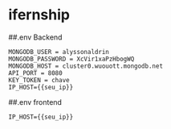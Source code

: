 # ifernship

##.env Backend
```
MONGODB_USER = alyssonaldrin
MONGODB_PASSWORD = XcVir1xaPzHbogWQ
MONGODB_HOST = cluster0.wuouott.mongodb.net
API_PORT = 8080
KEY_TOKEN = chave
IP_HOST={{seu_ip}}
```
##.env frontend
```
IP_HOST={{seu_ip}}
```
